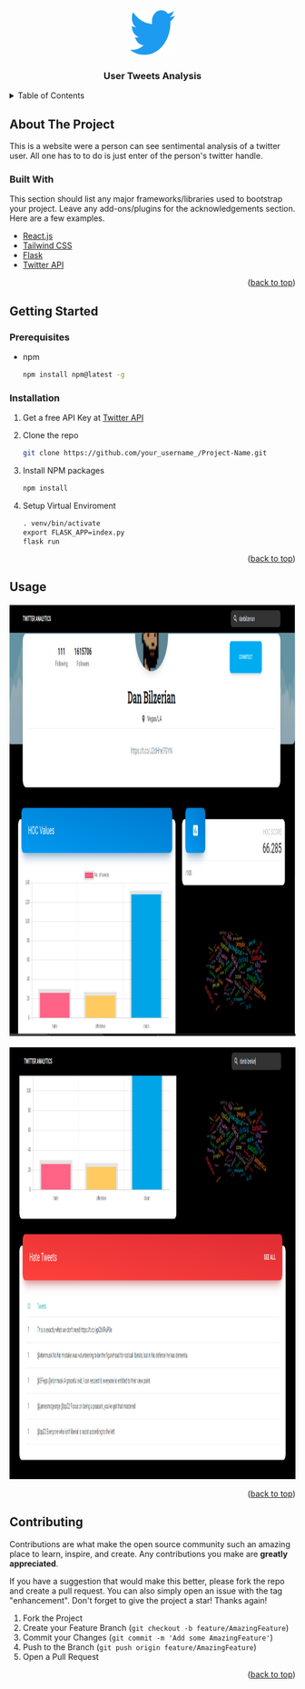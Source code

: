<div id="top"></div>

<!-- PROJECT LOGO -->
<br />
<div align="center">
    <img src="./logo.png" alt="Logo" width="80" height="80">
  </a>

  <h3 align="center">User Tweets Analysis</h3>
</div>

<!-- TABLE OF CONTENTS -->
<details>
  <summary>Table of Contents</summary>
  <ol>
    <li>
      <a href="#about-the-project">About The Project</a>
      <ul>
        <li><a href="#built-with">Built With</a></li>
      </ul>
    </li>
    <li>
      <a href="#getting-started">Getting Started</a>
      <ul>
        <li><a href="#prerequisites">Prerequisites</a></li>
        <li><a href="#installation">Installation</a></li>
      </ul>
    </li>
    <li><a href="#usage">Usage</a></li>
    <li><a href="#contributing">Contributing</a></li>
  </ol>
</details>

<!-- ABOUT THE PROJECT -->
## About The Project

This is a website were a person can see sentimental analysis of a twitter user. All one has to to do is just enter of the person's twitter handle.


### Built With

This section should list any major frameworks/libraries used to bootstrap your project. Leave any add-ons/plugins for the acknowledgements section. Here are a few examples.

* [React.js](https://reactjs.org/)
* [Tailwind CSS](https://tailwindcss.com/blog/tailwindcss-v3)
* [Flask](https://flask.palletsprojects.com/en/2.1.x/)
* [Twitter API](https://developer.twitter.com/en/docs/twitter-api)

<p align="right">(<a href="#top">back to top</a>)</p>

<!-- GETTING STARTED -->
## Getting Started

### Prerequisites


* npm

  ```sh
  npm install npm@latest -g
  ```

### Installation


1. Get a free API Key at [Twitter API](https://developer.twitter.com/en/docs/twitter-api)
2. Clone the repo

   ```sh
   git clone https://github.com/your_username_/Project-Name.git
   ```

3. Install NPM packages

   ```sh
   npm install
   ```
4. Setup Virtual Enviroment
    ```
    . venv/bin/activate
    export FLASK_APP=index.py
    flask run
    ```

<p align="right">(<a href="#top">back to top</a>)</p>

<!-- USAGE EXAMPLES -->
## Usage

<img src="./tanalysis1.png" alt="Logo" width="1000" height="760">
<div>
<br>
</div>
<img src="./tanalysis2.png" alt="Logo" width="1000" height="760">


<p align="right">(<a href="#top">back to top</a>)</p>


<!-- CONTRIBUTING -->
## Contributing

Contributions are what make the open source community such an amazing place to learn, inspire, and create. Any contributions you make are **greatly appreciated**.

If you have a suggestion that would make this better, please fork the repo and create a pull request. You can also simply open an issue with the tag "enhancement".
Don't forget to give the project a star! Thanks again!

1. Fork the Project
2. Create your Feature Branch (`git checkout -b feature/AmazingFeature`)
3. Commit your Changes (`git commit -m 'Add some AmazingFeature'`)
4. Push to the Branch (`git push origin feature/AmazingFeature`)
5. Open a Pull Request

<p align="right">(<a href="#top">back to top</a>)</p>

